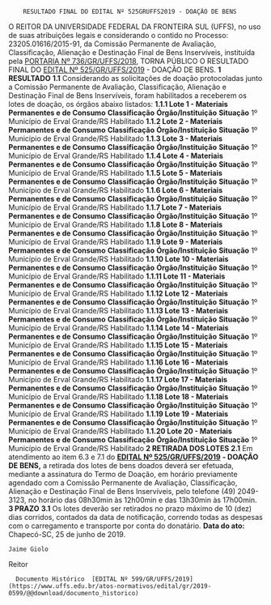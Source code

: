         RESULTADO FINAL DO EDITAL Nº 525GRUFFS2019 - DOAÇÃO DE BENS  

 O REITOR DA UNIVERSIDADE FEDERAL DA FRONTEIRA SUL (UFFS), no uso de suas atribuições legais e considerando o contido no Processo: 23205.01616/2015-91, da Comissão Permanente de Avaliação, Classificação, Alienação e Destinação Final de Bens Inservíveis, instituída pela [PORTARIA Nº 736/GR/UFFS/2018](https://www.uffs.edu.br/atos-normativos/portaria/gr/2018-0736), TORNA PÚBLICO O RESULTADO FINAL DO [EDITAL Nº 525/GR/UFFS/2019](https://www.uffs.edu.br/atos-normativos/edital/gr/2019-0525) - DOAÇÃO DE BENS.  **1 RESULTADO** **1.1**  Considerando as solicitações de doação protocoladas junto a Comissão Permanente de Avaliação, Classificação, Alienação e Destinação Final de Bens Inservíveis, foram habilitados a receberem os lotes de doação, os órgãos abaixo listados: **1.1.1 Lote 1 - Materiais Permanentes e de Consumo**     **Classificação**   **Órgão/Instituição**   **Situação**     1º   Município de Erval Grande/RS   Habilitado     **1.1.2 Lote 2 - Materiais Permanentes e de Consumo**     **Classificação**   **Órgão/Instituição**   **Situação**     1º   Município de Erval Grande/RS   Habilitado     **1.1.3 Lote 3 - Materiais Permanentes e de Consumo**     **Classificação**   **Órgão/Instituição**   **Situação**     1º   Município de Erval Grande/RS   Habilitado     **1.1.4 Lote 4 - Materiais Permanentes e de Consumo**     **Classificação**   **Órgão/Instituição**   **Situação**     1º   Município de Erval Grande/RS   Habilitado     **1.1.5 Lote 5 - Materiais Permanentes e de Consumo**     **Classificação**   **Órgão/Instituição**   **Situação**     1º   Município de Erval Grande/RS   Habilitado     **1.1.6 Lote 6 - Materiais Permanentes e de Consumo**     **Classificação**   **Órgão/Instituição**   **Situação**     1º   Município de Erval Grande/RS   Habilitado     **1.1.7 Lote 7 - Materiais Permanentes e de Consumo**     **Classificação**   **Órgão/Instituição**   **Situação**     1º   Município de Erval Grande/RS   Habilitado     **1.1.8 Lote 8 - Materiais Permanentes e de Consumo**     **Classificação**   **Órgão/Instituição**   **Situação**     1º   Município de Erval Grande/RS   Habilitado     **1.1.9 Lote 9 - Materiais Permanentes e de Consumo**     **Classificação**   **Órgão/Instituição**   **Situação**     1º   Município de Erval Grande/RS   Habilitado     **1.1.10 Lote 10 - Materiais Permanentes e de Consumo**     **Classificação**   **Órgão/Instituição**   **Situação**     1º   Município de Erval Grande/RS   Habilitado     **1.1.11 Lote 11 - Materiais Permanentes e de Consumo**     **Classificação**   **Órgão/Instituição**   **Situação**     1º   Município de Erval Grande/RS   Habilitado      **1.1.12 Lote 12 - Materiais Permanentes e de Consumo**     **Classificação**   **Órgão/Instituição**   **Situação**     1º   Município de Erval Grande/RS   Habilitado     **1.1.13 Lote 13 - Materiais Permanentes e de Consumo**     **Classificação**   **Órgão/Instituição**   **Situação**     1º   Município de Erval Grande/RS   Habilitado     **1.1.14 Lote 14 - Materiais Permanentes e de Consumo**     **Classificação**   **Órgão/Instituição**   **Situação**     1º   Município de Erval Grande/RS   Habilitado     **1.1.15 Lote 15 - Materiais Permanentes e de Consumo**     **Classificação**   **Órgão/Instituição**   **Situação**     1º   Município de Erval Grande/RS   Habilitado     **1.1.16 Lote 16 - Materiais Permanentes e de Consumo**     **Classificação**   **Órgão/Instituição**   **Situação**     1º   Município de Erval Grande/RS   Habilitado     **1.1.17 Lote 17 - Materiais Permanentes e de Consumo**     **Classificação**   **Órgão/Instituição**   **Situação**     1º   Município de Erval Grande/RS   Habilitado     **1.1.18 Lote 18 - Materiais Permanentes e de Consumo**     **Classificação**   **Órgão/Instituição**   **Situação**     1º   Município de Erval Grande/RS   Habilitado     **1.1.19 Lote 19 - Materiais Permanentes e de Consumo**     **Classificação**   **Órgão/Instituição**   **Situação**     1º   Município de Erval Grande/RS   Habilitado     **1.1.20 Lote 20 - Materiais Permanentes e de Consumo**     **Classificação**   **Órgão/Instituição**   **Situação**     1º   Município de Erval Grande/RS   Habilitado      **2 RETIRADA DOS LOTES** **2.1**  Em atendimento ao item 6.3 e 7.1 do  [**EDITAL Nº 525/GR/UFFS/2019**](https://www.uffs.edu.br/atos-normativos/edital/gr/2019-0525)  **- DOAÇÃO DE BENS,** a retirada dos lotes de bens doados deverá ser efetuada, mediante a assinatura do Termo de Doação, em horário previamente agendado com a Comissão Permanente de Avaliação, Classificação, Alienação e Destinação Final de Bens Inservíveis, pelo telefone (49) 2049-3123, no horário das 08h30min às 12h00min e das 13h30min às 17h00min.  **3 PRAZO** **3.1**  Os lotes deverão ser retirados no prazo máximo de 10 (dez) dias corridos, contados da data de notificação, correndo todas as despesas com o carregamento e transporte por conta do donatário.        **Data do ato:** Chapecó-SC, 25 de junho de 2019.   
 

    Jaime Giolo   
 Reitor 

      Documento Histórico  [EDITAL Nº 599/GR/UFFS/2019](https://www.uffs.edu.br/atos-normativos/edital/gr/2019-0599/@@download/documento_historico)     
      